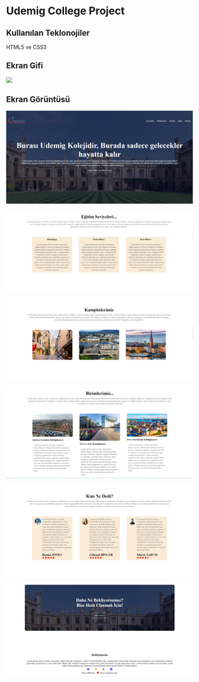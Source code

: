 <h1>Udemig College Project</h1>

<h2>Kullanılan Teklonojiler</h2>

HTML5 ve CSS3 

<h2>Ekran Gifi</h2>

![](screen.gif)

<h2>Ekran Görüntüsü</h2>

![](Ekran%20görüntü1.png)

![](Ekran%20görüntü2.png)

![](Ekran%20görüntü3.png)

![](Ekran%20görüntü4.png)

![](Ekran%20görüntü5.png)

![](Ekran%20görüntü6.png)
